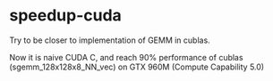 # speedup-cuda

Try to be closer to implementation of GEMM in cublas.

Now it is naive CUDA C, and reach 90% performance of cublas (sgemm_128x128x8_NN_vec) on GTX 960M (Compute Capability 5.0)
